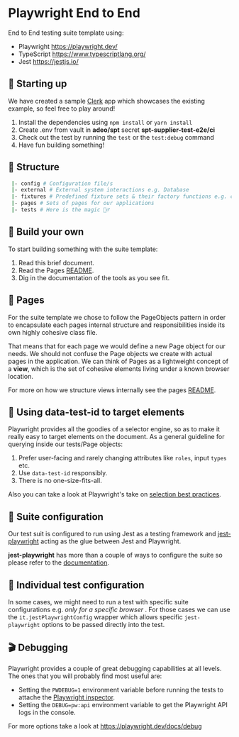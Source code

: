 # Playwright End to End

End to End testing suite template using:

- Playwright https://playwright.dev/
- TypeScript https://www.typescriptlang.org/
- Jest https://jestjs.io/

## 🤖 Starting up

We have created a sample [Clerk](https://www.clerk.dev/) app which showcases the existing example, so feel free to play around!

1. Install the dependencies using `npm install` or `yarn install`
2. Create .env from vault in **adeo/spt** secret **spt-supplier-test-e2e/ci**
3. Check out the test by running the `test` or the `test:debug` command
4. Have fun building something!

## 📁 Structure

```sh
 |- config # Configuration file/s
 |- external # External system interactions e.g. Database
 |- fixtures # Predefined fixture sets & their factory functions e.g. createSignupAttributes
 |- pages # Sets of pages for our applications
 |- tests # Here is the magic 🧙‍♂️
```

## 🔨 Build your own

To start building something with the suite template:

1. Read this brief document.
2. Read the Pages [README](./src/pages/README.md).
3. Dig in the documentation of the tools as you see fit.

## 📜 Pages

For the suite template we chose to follow the PageObjects pattern in order to encapsulate each pages internal structure and responsibilities inside its own highly cohesive class file.

That means that for each page we would define a new Page object for our needs. We should not confuse the Page objects we create with actual pages in the application. We can think of Pages as a lightweight concept of a **view**, which is the set of cohesive elements living under a known browser location.

For more on how we structure views internally see the pages [README](./src/pages/README.md).

## 🔬 Using data-test-id to target elements

Playwright provides all the goodies of a selector engine, so as to make it really easy to target elements on the document. As a general guideline for querying inside our tests/Page objects:

1. Prefer user-facing and rarely changing attributes like `roles`, input `types` etc.
2. Use `data-test-id` responsibly.
3. There is no one-size-fits-all.

Also you can take a look at Playwright's take on [selection best practices](https://playwright.dev/docs/selectors#best-practices).

## 🧰 Suite configuration

Our test suit is configured to run using Jest as a testing framework and [jest-playwright](https://github.com/playwright-community/jest-playwright) acting as the glue between Jest and Playwright.

**jest-playwright** has more than a couple of ways to configure the suite so please refer to the [documentation](https://github.com/playwright-community/jest-playwright#configuration).

## 👔 Individual test configuration

In some cases, we might need to run a test with specific suite configurations e.g. _only for a specific browser_ . For those cases we can use the `it.jestPlaywrightConfig` wrapper which allows specific `jest-playwright` options to be passed directly into the test.

## 🎬 Debugging

Playwright provides a couple of great debugging capabilities at all levels. The ones that you will probably find most useful are:

- Setting the `PWDEBUG=1` environment variable before running the tests to attache the [Playwright inspector](https://playwright.dev/docs/inspector/).
- Setting the `DEBUG=pw:api` environment variable to get the Playwright API logs in the console.

For more options take a look at https://playwright.dev/docs/debug